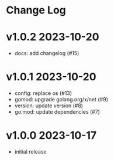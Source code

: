 # Change Log

# v1.0.2 2023-10-20

- docs: add changelog (#15)

# v1.0.1 2023-10-20

- config: replace os (#13)
- gomod: upgrade golang.org/x/net (#9)
- version: update version (#8)
- go.mod: update dependencies (#7)

# v1.0.0 2023-10-17

- initial release

